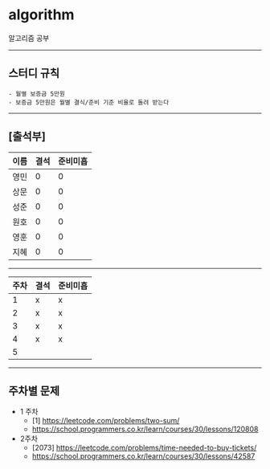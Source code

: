 # algorithm
알고리즘 공부

---
## 스터디 규칙
~~~
- 월별 보증금 5만원 
- 보증금 5만원은 월별 결식/준비 기준 비율로 돌려 받는다
~~~
---
## [출석부]
|**이름**|**결석**|**준비미흡**|
|------|---|---|
|영민|0|0|
|상문|0|0|
|성준|0|0|
|원호|0|0|
|영훈|0|0|
|지혜|0|0|
---
|**주차**|**결석**|**준비미흡**|
|------|---|---|
|1|x|x|
|2|x|x|
|3|x|x|
|4|x|x|
|5|||

---
## 주차별 문제
- 1 주차
  - [1] https://leetcode.com/problems/two-sum/
  - https://school.programmers.co.kr/learn/courses/30/lessons/120808
- 2주차
  - [2073] https://leetcode.com/problems/time-needed-to-buy-tickets/
  - https://school.programmers.co.kr/learn/courses/30/lessons/42587  